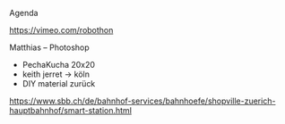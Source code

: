 Agenda

https://vimeo.com/robothon

Matthias – Photoshop

* PechaKucha 20x20
* keith jerret → köln
* DIY material zurück

https://www.sbb.ch/de/bahnhof-services/bahnhoefe/shopville-zuerich-hauptbahnhof/smart-station.html
